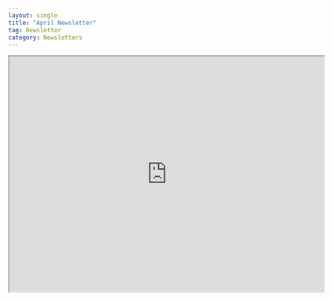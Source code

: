 ```yaml
---
layout: single
title: "April Newsletter"
tag: Newsletter
category: Newsletters
---
```

<iframe src="https://drive.google.com/file/d/1X9kuFqNAJvgYqUEw5lOST-ASwwzBfNm9/preview" width="640" height="480"></iframe>
